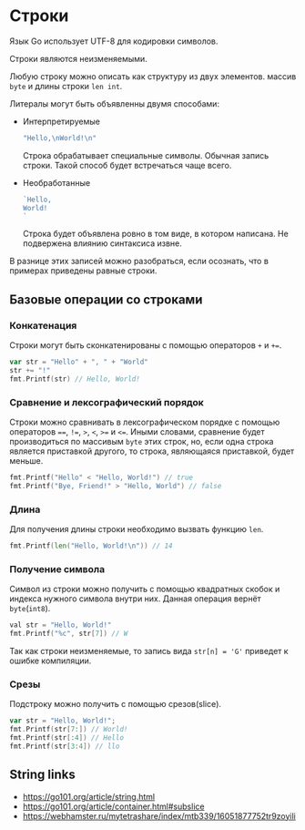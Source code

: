 # Строки

Язык Go использует UTF-8 для кодировки символов.

Строки являются неизменяемыми.

Любую строку можно описать как структуру из двух элементов. массив `byte` и длины строки `len int`.

Литералы могут быть объявленны двумя способами:

* Интерпретируемые

  ```go
  "Hello,\nWorld!\n"
  ```

  Строка обрабатывает специальные символы. Обычная запись строки. Такой способ будет встречаться чаще всего.

* Необработанные

  ```go
  `Hello,
  World!
  `
  ```

  Строка будет объявлена ровно в том виде, в котором написана. Не подвержена влиянию синтаксиса извне.

В разнице этих записей можно разобраться, если осознать, что в примерах приведены равные строки.

## Базовые операции со строками

### Конкатенация

Строки могут быть сконкатенированы с помощью операторов `+` и `+=`.

```go
var str = "Hello" + ", " + "World"
str += "!"
fmt.Printf(str) // Hello, World!
```

### Сравнение и лексографический порядок

Строки можно сравнивать в лексографическом порядке с помощью операторов `==`, `!=`, `>`, `<`, `>=` и `<=`.
Иными словами, сравнение будет производиться по массивым `byte` этих строк, но, если одна строка является приставкой другого, то строка, являющаяся приставкой, будет меньше.
  
```go
fmt.Printf("Hello" < "Hello, World!") // true
fmt.Printf("Bye, Friend!" > "Hello, World") // false
```

### Длина

Для получения длины строки необходимо вызвать функцию `len`.
```go
fmt.Printf(len("Hello, World!\n")) // 14
```

### Получение символа

Символ из строки можно получить с помощью квадратных скобок и индекса нужного символа внутри них.
Данная операция вернёт `byte`(`int8`).

```go
val str = "Hello, World!"
fmt.Printf("%c", str[7]) // W
```

Так как строки неизменяемые, то запись вида `str[n] = 'G'` приведет к ошибке компиляции.

### Срезы

Подстроку можно получить с помощью срезов(slice).

```go
var str = "Hello, World!";
fmt.Printf(str[7:]) // World!
fmt.Printf(str[:4]) // Hello
fmt.Printf(str[3:4]) // llo
```
## String links
* https://go101.org/article/string.html
* https://go101.org/article/container.html#subslice
* https://webhamster.ru/mytetrashare/index/mtb339/16051877752tr9zoyili
